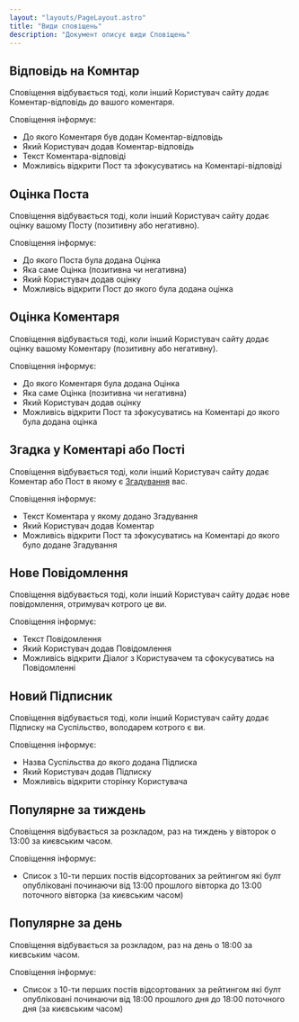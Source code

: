 ```yaml
---
layout: "layouts/PageLayout.astro"
title: "Види сповіщень"
description: "Документ описує види Сповіщень"
---
```


## Відповідь на Комнтар

Сповіщення відбувається тоді, коли інший Користувач сайту додає Коментар-відповідь до вашого коментаря.

Сповіщення інформує:

- До якого Коментаря був додан Коментар-відповідь
- Який Користувач додав Коментар-відповідь
- Текст Коментара-відповіді
- Можливісь відкрити Пост та зфокусуватись на Коментарі-відповіді

## Оцінка Поста

Сповіщення відбувається тоді, коли інший Користувач сайту додає оцінку вашому Посту (позитивну або негативно).

Сповіщення інформує:

- До якого Поста була додана Оцінка
- Яка саме Оцінка (позитивна чи негативна)
- Який Користувач додав оцінку
- Можливісь відкрити Пост до якого була додана оцінка

## Оцінка Коментаря

Сповіщення відбувається тоді, коли інший Користувач сайту додає оцінку вашому Коментару (позитивну або негативну).

Сповіщення інформує:

- До якого Коментаря була додана Оцінка
- Яка саме Оцінка (позитивна чи негативна)
- Який Користувач додав оцінку
- Можливісь відкрити Пост та зфокусуватись на Коментарі до якого була додана оцінка

## Згадка у Коментарі або Пості

Сповіщення відбувається тоді, коли інший Користувач сайту додає Коментар або Пост в якому є [Згадування](/mentions) вас.

Сповіщення інформує:

- Текст Коментара у якому додано Згадування
- Який Користувач додав Коментар
- Можливісь відкрити Пост та зфокусуватись на Коментарі до якого було додане Згадування

## Нове Повідомлення

Сповіщення відбувається тоді, коли інший Користувач сайту додає нове повідомлення, отримувач котрого це ви.

Сповіщення інформує:

- Текст Повідомлення
- Який Користувач додав Повідомлення
- Можливісь відкрити Діалог з Користувачем та сфокусуватись на Повідомленні

## Новий Підписник

Сповіщення відбувається тоді, коли інший Користувач сайту додає Підписку на Суспільство, володарем котрого є ви.

Сповіщення інформує:

- Назва Суспільства до якого додана Підписка
- Який Користувач додав Підписку
- Можливісь відкрити сторінку Користувача

## Популярне за тиждень

Сповіщення відбувається за розкладом, раз на тиждень у вівторок о 13:00 за києвським часом.

Сповіщення інформує:

- Список з 10-ти перших постів відсортованих за рейтингом які булт опубліковані починаючи від 13:00 прошлого вівторка до 13:00 поточного вівторка (за києвським часом)

## Популярне за день

Сповіщення відбувається за розкладом, раз на день о 18:00 за києвським часом.

Сповіщення інформує:

- Список з 10-ти перших постів відсортованих за рейтингом які булт опубліковані починаючи від 18:00 прошлого дня до 18:00 поточного дня (за києвським часом)
